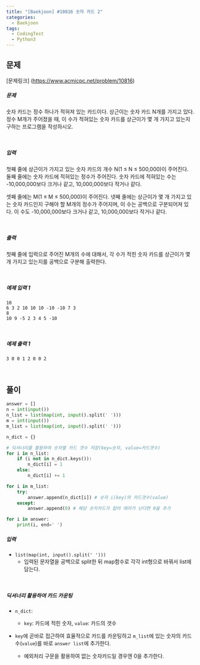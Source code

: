 ```yaml
---
title: "[Baekjoon] #10816 숫자 카드 2"
categories:	
  - Baekjoon
tags:
  - CodingTest
  - Python3
---
```


## 문제

[문제링크] (https://www.acmicpc.net/problem/10816)

##### 문제

숫자 카드는 정수 하나가 적혀져 있는 카드이다. 상근이는 숫자 카드 N개를 가지고 있다. 정수 M개가 주어졌을 때, 이 수가 적혀있는 숫자 카드를 상근이가 몇 개 가지고 있는지 구하는 프로그램을 작성하시오.

<br/>

##### 입력

첫째 줄에 상근이가 가지고 있는 숫자 카드의 개수 N(1 ≤ N ≤ 500,000)이 주어진다. 둘째 줄에는 숫자 카드에 적혀있는 정수가 주어진다. 숫자 카드에 적혀있는 수는 -10,000,000보다 크거나 같고, 10,000,000보다 작거나 같다.

셋째 줄에는 M(1 ≤ M ≤ 500,000)이 주어진다. 넷째 줄에는 상근이가 몇 개 가지고 있는 숫자 카드인지 구해야 할 M개의 정수가 주어지며, 이 수는 공백으로 구분되어져 있다. 이 수도 -10,000,000보다 크거나 같고, 10,000,000보다 작거나 같다.

<br/>

##### 출력

첫째 줄에 입력으로 주어진 M개의 수에 대해서, 각 수가 적힌 숫자 카드를 상근이가 몇 개 가지고 있는지를 공백으로 구분해 출력한다.

<br/>

##### 예제 입력 1

```
10 
6 3 2 10 10 10 -10 -10 7 3
8
10 9 -5 2 3 4 5 -10
```

<br/>

##### 예제 출력 1

```
3 0 0 1 2 0 0 2
```

<br/>

## 풀이

```python
answer = []
n = int(input())
n_list = list(map(int, input().split(' ')))
m = int(input())
m_list = list(map(int, input().split(' ')))

n_dict = {}

# 딕셔너리를 활용하여 숫자별 카드 갯수 저장(key=숫자, value=카드갯수)
for i in n_list:
    if (i not in n_dict.keys()):
        n_dict[i] = 1
    else:
        n_dict[i] += 1

for i in m_list:
    try:
        answer.append(n_dict[i]) # 숫자 i(key)의 카드갯수(value)
    except:
        answer.append(0) # 해당 숫자카드가 없어 에러가 난다면 0을 추가

for i in answer:
    print(i, end=' ')
```

##### 입력

- `list(map(int, input().split(' ')))`
  - 입력된 문자열을 공백으로 split한 뒤 map함수로 각각 int형으로 바꿔서 list에 담는다.

<br/>

##### 딕셔너리 활용하여 카드 카운팅

- `n_dict`:
  - `key`: 카드에 적힌 숫자, `value`: 카드의 갯수

- `key`에 곧바로 접근하여 효율적으로 카드를 카운팅하고 `m_list`에 있는 숫자의 카드 수(`value`)를 바로 `answer list`에 추가한다. 
  - 예외처리 구문을 활용하여 없는 숫자카드일 경우엔 0을 추가한다.


